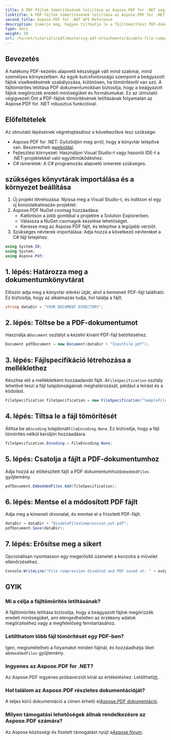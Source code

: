 ```yaml
---
title: A PDF-fájlok tömörítésének letiltása az Aspose.PDF for .NET segítségével
linktitle: A PDF-fájlok tömörítésének letiltása az Aspose.PDF for .NET segítségével
second_title: Aspose.PDF for .NET API Reference
description: Ismerje meg, hogyan tilthatja le a fájltömörítést PDF-dokumentumokban az Aspose.PDF for .NET használatával. Ez a részletes oktatóanyag lépésről lépésre végigvezeti Önt a beágyazott fájlok biztosításának folyamatán.
type: docs
weight: 30
url: /hu/net/tutorials/pdf/mastering-pdf-attachments/disable-file-compression-in-pdf-files/
---
```

## Bevezetés

A hatékony PDF-kezelés alapvető készséggé vált mind szakmai, mind személyes környezetben. Az egyik kulcsfontosságú szempont a beágyazott fájlok viselkedésének szabályozása, különösen, ha tömörítésről van szó. A fájltömörítés letiltása PDF dokumentumokban biztosítja, hogy a beágyazott fájlok megőrizzék eredeti minőségüket és formátumukat. Ez az útmutató végigvezeti Önt a PDF-fájlok tömörítésének letiltásának folyamatán az Aspose.PDF for .NET robusztus funkcióival.

## Előfeltételek

Az útmutató lépéseinek végrehajtásához a következőkre lesz szüksége:

-  Aspose.PDF for .NET: Győződjön meg arról, hogy a könyvtár telepítve van. Beszerezheti a[weboldal](https://releases.aspose.com/pdf/net/).  
- Fejlesztési környezet: Használjon Visual Studio-t vagy hasonló IDE-t a .NET-projektekkel való együttműködéshez.
- C# ismeretek: A C# programozás alapvető ismerete szükséges.

## szükséges könyvtárak importálása és a környezet beállítása

1. Új projekt létrehozása: Nyissa meg a Visual Studio-t, és indítson el egy új konzolalkalmazás-projektet.
2. Aspose.PDF NuGet csomag hozzáadása:
   - Kattintson a jobb gombbal a projektre a Solution Explorerben.
   - Válassza a NuGet-csomagok kezelése lehetőséget.
   - Keresse meg az Aspose.PDF fájlt, és telepítse a legújabb verziót.
3. Szükséges névterek importálása:
   Adja hozzá a következő névtereket a C# fájl tetejéhez:

```csharp
using System.IO;
using System;
using Aspose.Pdf;
```

## 1. lépés: Határozza meg a dokumentumkönyvtárat

Először adja meg a könyvtár elérési útját, ahol a bemeneti PDF-fájl található. Ez biztosítja, hogy az alkalmazás tudja, hol találja a fájlt.

```csharp
string dataDir = "YOUR DOCUMENT DIRECTORY";
```

## 2. lépés: Töltse be a PDF-dokumentumot

 Használja a`Document` osztályt a kezelni kívánt PDF-fájl betöltéséhez.

```csharp
Document pdfDocument = new Document(dataDir + "InputFile.pdf");
```

## 3. lépés: Fájlspecifikáció létrehozása a melléklethez

 Készítse elő a mellékletként hozzáadandó fájlt. A`FileSpecification` osztály lehetővé teszi a fájl tulajdonságainak meghatározását, például a leírást és a kódolást.

```csharp
FileSpecification fileSpecification = new FileSpecification("SampleFile.txt", "Sample text file");
```

## 4. lépés: Tiltsa le a fájl tömörítését

 Állítsa be a`Encoding` tulajdonát`FileEncoding.None`. Ez biztosítja, hogy a fájl tömörítés nélkül kerüljön hozzáadásra.

```csharp
fileSpecification.Encoding = FileEncoding.None;
```

## 5. lépés: Csatolja a fájlt a PDF-dokumentumhoz

 Adja hozzá az előkészített fájlt a PDF dokumentumhoz`EmbeddedFiles` gyűjtemény.

```csharp
pdfDocument.EmbeddedFiles.Add(fileSpecification);
```

## 6. lépés: Mentse el a módosított PDF fájlt

Adja meg a kimeneti útvonalat, és mentse el a frissített PDF-fájlt.

```csharp
dataDir = dataDir + "DisableFilesCompression_out.pdf";
pdfDocument.Save(dataDir);
```

## 7. lépés: Erősítse meg a sikert

Opcionálisan nyomtasson egy megerősítő üzenetet a konzolra a művelet ellenőrzéséhez.

```csharp
Console.WriteLine("File compression disabled and PDF saved at: " + outputFile);
```

## GYIK

### Mi a célja a fájltömörítés letiltásának?
A fájltömörítés letiltása biztosítja, hogy a beágyazott fájlok megőrizzék eredeti minőségüket, ami elengedhetetlen az érzékeny adatok megőrzéséhez vagy a megfelelőség fenntartásához.

### Letilthatom több fájl tömörítését egy PDF-ben?
 Igen, megismételheti a folyamatot minden fájlnál, és hozzáadhatja őket a`EmbeddedFiles` gyűjtemény.

### Ingyenes az Aspose.PDF for .NET?
 Az Aspose.PDF ingyenes próbaverziót kínál az értékeléshez. Letöltheti[itt](https://releases.aspose.com/).

### Hol találom az Aspose.PDF részletes dokumentációját?
 A teljes körű dokumentáció a címen érhető el[Aspose.PDF dokumentáció](https://reference.aspose.com/pdf/net/).

### Milyen támogatási lehetőségek állnak rendelkezésre az Aspose.PDF számára?
 Az Aspose közösségi és fizetett támogatást nyújt a[Aspose fórum](https://forum.aspose.com/c/pdf/10).